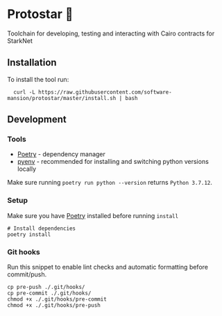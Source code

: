 # Protostar 🌟
Toolchain for developing, testing and interacting with Cairo contracts for StarkNet
## Installation
To install the tool run:

```shell
  curl -L https://raw.githubusercontent.com/software-mansion/protostar/master/install.sh | bash
```
## Development
### Tools

- [Poetry](https://python-poetry.org/) - dependency manager
- [pyenv](https://github.com/pyenv/pyenv) - recommended for installing and switching python versions locally

Make sure running ``poetry run python --version`` returns ``Python 3.7.12``.

### Setup
Make sure you have [Poetry](https://python-poetry.org/) installed before running `install`
```shell
# Install dependencies
poetry install
```

### Git hooks
Run this snippet to enable lint checks and automatic formatting before commit/push.

```shell
cp pre-push ./.git/hooks/
cp pre-commit ./.git/hooks/
chmod +x ./.git/hooks/pre-commit
chmod +x ./.git/hooks/pre-push
```
    
